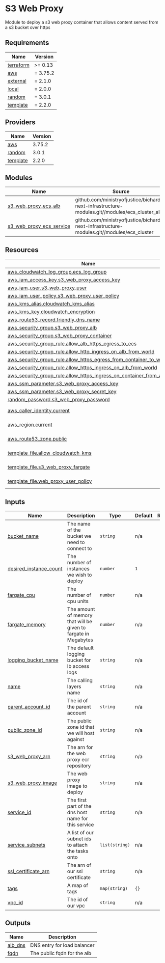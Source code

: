 # S3 Web Proxy

Module to deploy a s3 web proxy container that allows content served from a s3 bucket over https

<!-- BEGIN_TF_DOCS -->
## Requirements

| Name | Version |
|------|---------|
| <a name="requirement_terraform"></a> [terraform](#requirement\_terraform) | >= 0.13 |
| <a name="requirement_aws"></a> [aws](#requirement\_aws) | = 3.75.2 |
| <a name="requirement_external"></a> [external](#requirement\_external) | = 2.1.0 |
| <a name="requirement_local"></a> [local](#requirement\_local) | = 2.0.0 |
| <a name="requirement_random"></a> [random](#requirement\_random) | = 3.0.1 |
| <a name="requirement_template"></a> [template](#requirement\_template) | = 2.2.0 |

## Providers

| Name | Version |
|------|---------|
| <a name="provider_aws"></a> [aws](#provider\_aws) | 3.75.2 |
| <a name="provider_random"></a> [random](#provider\_random) | 3.0.1 |
| <a name="provider_template"></a> [template](#provider\_template) | 2.2.0 |

## Modules

| Name | Source | Version |
|------|--------|---------|
| <a name="module_s3_web_proxy_ecs_alb"></a> [s3\_web\_proxy\_ecs\_alb](#module\_s3\_web\_proxy\_ecs\_alb) | github.com/ministryofjustice/bichard7-next-infrastructure-modules.git//modules/ecs_cluster_alb | n/a |
| <a name="module_s3_web_proxy_ecs_service"></a> [s3\_web\_proxy\_ecs\_service](#module\_s3\_web\_proxy\_ecs\_service) | github.com/ministryofjustice/bichard7-next-infrastructure-modules.git//modules/ecs_cluster | n/a |

## Resources

| Name | Type |
|------|------|
| [aws_cloudwatch_log_group.ecs_log_group](https://registry.terraform.io/providers/hashicorp/aws/3.75.2/docs/resources/cloudwatch_log_group) | resource |
| [aws_iam_access_key.s3_web_proxy_access_key](https://registry.terraform.io/providers/hashicorp/aws/3.75.2/docs/resources/iam_access_key) | resource |
| [aws_iam_user.s3_web_proxy_user](https://registry.terraform.io/providers/hashicorp/aws/3.75.2/docs/resources/iam_user) | resource |
| [aws_iam_user_policy.s3_web_proxy_user_policy](https://registry.terraform.io/providers/hashicorp/aws/3.75.2/docs/resources/iam_user_policy) | resource |
| [aws_kms_alias.cloudwatch_kms_alias](https://registry.terraform.io/providers/hashicorp/aws/3.75.2/docs/resources/kms_alias) | resource |
| [aws_kms_key.cloudwatch_encryption](https://registry.terraform.io/providers/hashicorp/aws/3.75.2/docs/resources/kms_key) | resource |
| [aws_route53_record.friendly_dns_name](https://registry.terraform.io/providers/hashicorp/aws/3.75.2/docs/resources/route53_record) | resource |
| [aws_security_group.s3_web_proxy_alb](https://registry.terraform.io/providers/hashicorp/aws/3.75.2/docs/resources/security_group) | resource |
| [aws_security_group.s3_web_proxy_container](https://registry.terraform.io/providers/hashicorp/aws/3.75.2/docs/resources/security_group) | resource |
| [aws_security_group_rule.allow_alb_https_egress_to_ecs](https://registry.terraform.io/providers/hashicorp/aws/3.75.2/docs/resources/security_group_rule) | resource |
| [aws_security_group_rule.allow_http_ingress_on_alb_from_world](https://registry.terraform.io/providers/hashicorp/aws/3.75.2/docs/resources/security_group_rule) | resource |
| [aws_security_group_rule.allow_https_egress_from_container_to_world](https://registry.terraform.io/providers/hashicorp/aws/3.75.2/docs/resources/security_group_rule) | resource |
| [aws_security_group_rule.allow_https_ingress_on_alb_from_world](https://registry.terraform.io/providers/hashicorp/aws/3.75.2/docs/resources/security_group_rule) | resource |
| [aws_security_group_rule.allow_https_ingress_on_container_from_alb](https://registry.terraform.io/providers/hashicorp/aws/3.75.2/docs/resources/security_group_rule) | resource |
| [aws_ssm_parameter.s3_web_proxy_access_key](https://registry.terraform.io/providers/hashicorp/aws/3.75.2/docs/resources/ssm_parameter) | resource |
| [aws_ssm_parameter.s3_web_proxy_secret_key](https://registry.terraform.io/providers/hashicorp/aws/3.75.2/docs/resources/ssm_parameter) | resource |
| [random_password.s3_web_proxy_password](https://registry.terraform.io/providers/hashicorp/random/3.0.1/docs/resources/password) | resource |
| [aws_caller_identity.current](https://registry.terraform.io/providers/hashicorp/aws/3.75.2/docs/data-sources/caller_identity) | data source |
| [aws_region.current](https://registry.terraform.io/providers/hashicorp/aws/3.75.2/docs/data-sources/region) | data source |
| [aws_route53_zone.public](https://registry.terraform.io/providers/hashicorp/aws/3.75.2/docs/data-sources/route53_zone) | data source |
| [template_file.allow_cloudwatch_kms](https://registry.terraform.io/providers/hashicorp/template/2.2.0/docs/data-sources/file) | data source |
| [template_file.s3_web_proxy_fargate](https://registry.terraform.io/providers/hashicorp/template/2.2.0/docs/data-sources/file) | data source |
| [template_file.web_proxy_user_policy](https://registry.terraform.io/providers/hashicorp/template/2.2.0/docs/data-sources/file) | data source |

## Inputs

| Name | Description | Type | Default | Required |
|------|-------------|------|---------|:--------:|
| <a name="input_bucket_name"></a> [bucket\_name](#input\_bucket\_name) | The name of the bucket we need to connect to | `string` | n/a | yes |
| <a name="input_desired_instance_count"></a> [desired\_instance\_count](#input\_desired\_instance\_count) | The number of instances we wish to deploy | `number` | `1` | no |
| <a name="input_fargate_cpu"></a> [fargate\_cpu](#input\_fargate\_cpu) | The number of cpu units | `number` | n/a | yes |
| <a name="input_fargate_memory"></a> [fargate\_memory](#input\_fargate\_memory) | The amount of memory that will be given to fargate in Megabytes | `number` | n/a | yes |
| <a name="input_logging_bucket_name"></a> [logging\_bucket\_name](#input\_logging\_bucket\_name) | The default logging bucket for lb access logs | `string` | n/a | yes |
| <a name="input_name"></a> [name](#input\_name) | The calling layers name | `string` | n/a | yes |
| <a name="input_parent_account_id"></a> [parent\_account\_id](#input\_parent\_account\_id) | The id of the parent account | `string` | n/a | yes |
| <a name="input_public_zone_id"></a> [public\_zone\_id](#input\_public\_zone\_id) | The public zone id that we will host against | `string` | n/a | yes |
| <a name="input_s3_web_proxy_arn"></a> [s3\_web\_proxy\_arn](#input\_s3\_web\_proxy\_arn) | The arn for the web proxy ecr repository | `string` | n/a | yes |
| <a name="input_s3_web_proxy_image"></a> [s3\_web\_proxy\_image](#input\_s3\_web\_proxy\_image) | The web proxy image to deploy | `string` | n/a | yes |
| <a name="input_service_id"></a> [service\_id](#input\_service\_id) | The first part of the dns host name for this service | `string` | n/a | yes |
| <a name="input_service_subnets"></a> [service\_subnets](#input\_service\_subnets) | A list of our subnet ids to attach the tasks onto | `list(string)` | n/a | yes |
| <a name="input_ssl_certificate_arn"></a> [ssl\_certificate\_arn](#input\_ssl\_certificate\_arn) | The arn of our ssl certificate | `string` | n/a | yes |
| <a name="input_tags"></a> [tags](#input\_tags) | A map of tags | `map(string)` | `{}` | no |
| <a name="input_vpc_id"></a> [vpc\_id](#input\_vpc\_id) | The id of our vpc | `string` | n/a | yes |

## Outputs

| Name | Description |
|------|-------------|
| <a name="output_alb_dns"></a> [alb\_dns](#output\_alb\_dns) | DNS entry for load balancer |
| <a name="output_fqdn"></a> [fqdn](#output\_fqdn) | The public fqdn for the alb |
<!-- END_TF_DOCS -->
